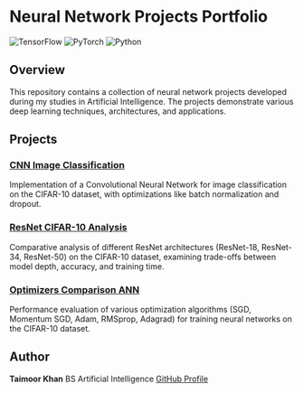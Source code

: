 # Neural Network Projects Portfolio

![TensorFlow](https://img.shields.io/badge/TensorFlow-FF6F00?style=for-the-badge&logo=tensorflow&logoColor=white)
![PyTorch](https://img.shields.io/badge/PyTorch-EE4C2C?style=for-the-badge&logo=pytorch&logoColor=white)
![Python](https://img.shields.io/badge/Python-3776AB?style=for-the-badge&logo=python&logoColor=white)


## Overview

This repository contains a collection of neural network projects developed during my studies in Artificial Intelligence. The projects demonstrate various deep learning techniques, architectures, and applications.


## Projects

### [CNN Image Classification](./CNN-Image-Classification)
Implementation of a Convolutional Neural Network for image classification on the CIFAR-10 dataset, with optimizations like batch normalization and dropout.


### [ResNet CIFAR-10 Analysis](./ResNet-CIFAR10-Analysis)
Comparative analysis of different ResNet architectures (ResNet-18, ResNet-34, ResNet-50) on the CIFAR-10 dataset, examining trade-offs between model depth, accuracy, and training time.


### [Optimizers Comparison ANN](./OptimizersComparisonANN)
Performance evaluation of various optimization algorithms (SGD, Momentum SGD, Adam, RMSprop, Adagrad) for training neural networks on the CIFAR-10 dataset.

## Author

**Taimoor Khan**
BS Artificial Intelligence
[GitHub Profile](https://github.com/TaimoorKhan10)
